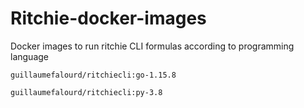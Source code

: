 # Ritchie-docker-images

Docker images to run ritchie CLI formulas according to programming language

`guillaumefalourd/ritchiecli:go-1.15.8`

`guillaumefalourd/ritchiecli:py-3.8`
